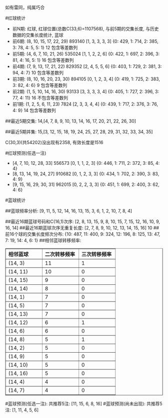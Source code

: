 <!-- 
.. title: 双色球2014026期(2014-03-11)数据分析报告
.. slug: slott-2014026-2014-03-11-report
.. date: 2014-03-12 08:00:00 UTC+08:00
.. tags: Lottery
.. link: 
.. description: 
.. type: text
-->

如有雷同，纯属巧合

<!-- TEASER_END-->

#红球统计

- 前N期: 红球, 红球位置(总数C(33,6)=1107568), 与前5期的交集长度, 与历史数据的交集长度统计, 蓝球
- 前6期: (8, 10, 15, 17, 22, 29) 893140 [1, 3, 3, 3, 3] {0: 429, 1: 714, 2: 385, 3: 78, 4: 5, 5: 1} 12 包含等差数列
- 前5期: (4, 6, 7, 10, 21, 26) 535024 [1, 1, 2, 2, 6] {0: 422, 1: 697, 2: 396, 3: 81, 4: 16, 5: 1} 16 包含等差数列
- 前4期: (7, 9, 13, 17, 21, 22) 829352 [2, 4, 5, 5, 6] {0: 403, 1: 729, 2: 381, 3: 94, 4: 7} 10 包含等差数列
- 前3期: (8, 10, 16, 20, 23, 30) 894105 [0, 1, 2, 3, 4] {0: 419, 1: 725, 2: 383, 3: 82, 4: 6} 9 包含等差数列
- 前2期: (1, 5, 10, 14, 16, 30) 93133 [3, 3, 3, 3, 4] {0: 405, 1: 727, 2: 396, 3: 77, 4: 11} 16 不包含等差数列
- 前1期: (1, 2, 5, 6, 11, 23) 7824 [2, 3, 3, 4, 4] {0: 439, 1: 717, 2: 376, 3: 76, 4: 9} 14 包含等差数列

##最近5期交集:
14,[4, 7, 8, 9, 10, 13, 14, 16, 17, 20, 21, 22, 26, 30]

##最近5期并集:
15,[3, 12, 15, 18, 19, 24, 25, 27, 28, 29, 31, 32, 33, 34, 35]

C(30,3)(共54202)没出现有2358, 
有效长度是1516

#红球预测(任选一注)

- [4, 7, 10, 12, 28, 33] 556573 [0, 1, 1, 2, 3] {0: 446, 1: 711, 2: 372, 3: 85, 4: 4}
- [8, 13, 14, 19, 24, 27] 910682 [0, 1, 2, 3, 3] {0: 434, 1: 702, 2: 390, 3: 83, 4: 9}
- [9, 15, 16, 29, 30, 31] 962015 [0, 2, 2, 3, 3] {0: 451, 1: 699, 2: 400, 3: 62, 4: 6}

#蓝球统计

##蓝球频率分析:
[9, 11, 5, 12, 14, 16, 13, 15, 3, 6, 1, 2, 10, 7, 8, 4]

##最近16期蓝球号码和C(16,1)次序:
[2, 8, 13, 15, 9, 8, 10, 15, 7, 15, 12, 16, 10, 9, 16, 14]
##最近16期蓝球次序无重复长度:
[2, 7, 8, 9, 10, 12, 13, 14, 15, 16] 10
##前16个球的交集长度频次分布:
{10: 487, 11: 400, 9: 324, 12: 196, 8: 125, 13: 47, 7: 19, 14: 4, 6: 1}
##相邻蓝球转移频率:
<table border="1" class="table table-striped dataframe">
  <thead>
    <tr style="text-align: left;">
      <th style="min-width: 100px;">相邻蓝球</th>
      <th style="min-width: 100px;">二次转移频率</th>
      <th style="min-width: 100px;">三次转移频率</th>
    </tr>
  </thead>
  <tbody>
    <tr>
      <td>  (14, 3)</td>
      <td> 11</td>
      <td> 1</td>
    </tr>
    <tr>
      <td> (14, 11)</td>
      <td> 10</td>
      <td> 0</td>
    </tr>
    <tr>
      <td> (14, 15)</td>
      <td>  9</td>
      <td> 0</td>
    </tr>
    <tr>
      <td> (14, 14)</td>
      <td>  8</td>
      <td> 0</td>
    </tr>
    <tr>
      <td>  (14, 1)</td>
      <td>  7</td>
      <td> 0</td>
    </tr>
    <tr>
      <td>  (14, 5)</td>
      <td>  7</td>
      <td> 0</td>
    </tr>
    <tr>
      <td> (14, 13)</td>
      <td>  7</td>
      <td> 0</td>
    </tr>
    <tr>
      <td> (14, 12)</td>
      <td>  6</td>
      <td> 1</td>
    </tr>
    <tr>
      <td>  (14, 6)</td>
      <td>  6</td>
      <td> 0</td>
    </tr>
    <tr>
      <td>  (14, 8)</td>
      <td>  5</td>
      <td> 1</td>
    </tr>
    <tr>
      <td>  (14, 2)</td>
      <td>  5</td>
      <td> 0</td>
    </tr>
    <tr>
      <td>  (14, 9)</td>
      <td>  5</td>
      <td> 0</td>
    </tr>
    <tr>
      <td> (14, 10)</td>
      <td>  5</td>
      <td> 0</td>
    </tr>
    <tr>
      <td> (14, 16)</td>
      <td>  5</td>
      <td> 0</td>
    </tr>
    <tr>
      <td>  (14, 4)</td>
      <td>  4</td>
      <td> 0</td>
    </tr>
    <tr>
      <td>  (14, 7)</td>
      <td>  4</td>
      <td> 0</td>
    </tr>
  </tbody>
</table>
#蓝球预测(任选一注):
共推荐5注: [11, 15, 6, 8, 16]
#蓝球预测(尚未出现):
共推荐5注: [1, 11, 4, 5, 6]

